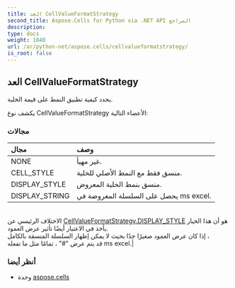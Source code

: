 ```yaml
---
title: العد CellValueFormatStrategy
second_title: Aspose.Cells for Python via .NET API المراجع
description:
type: docs
weight: 1840
url: /ar/python-net/aspose.cells/cellvalueformatstrategy/
is_root: false
---
```

##  العد CellValueFormatStrategy
يحدد كيفية تطبيق النمط على قيمة الخلية.



يكشف نوع CellValueFormatStrategy الأعضاء التالية:

###  مجالات
| مجال| وصف|
| :- | :- |
| NONE | غير مهيأ.|
| CELL_STYLE | منسق فقط مع النمط الأصلي للخلية.|
| DISPLAY_STYLE | منسق بنمط الخلية المعروض.|
| DISPLAY_STRING | يحصل على السلسلة المعروضة في ms excel.<br/>الاختلاف الرئيسي عن [CellValueFormatStrategy.DISPLAY_STYLE](/cells/ar/python-net/aspose.cells/cellvalueformatstrategy#DISPLAY_STYLE) هو أن هذا الخيار يأخذ في الاعتبار أيضًا تأثير عرض العمود.<br/>إذا كان عرض العمود صغيرًا جدًا بحيث لا يمكن إظهار السلسلة المنسقة بالكامل ،<br/>قد يتم عرض "#" ، تمامًا مثل ما تفعله ms excel.|



###  أنظر أيضا
* وحدة [aspose.cells](..)
